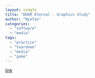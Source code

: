```yaml
---
layout: single
title: "DOOM Eternal - Graphics Study"
author: "Nyefan"
categories:
  - "software"
  - "media"
tags:
  - "practice"
  - "teardown"
  - "media"
  - "game"
---
```

[link](https://peteris.rocks/blog/htop/)